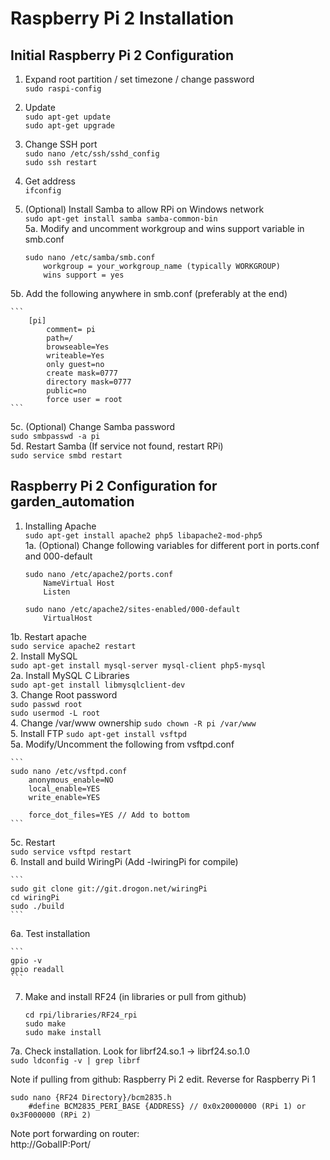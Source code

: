 # Raspberry Pi 2 Installation

## Initial Raspberry Pi 2 Configuration
1. Expand root partition / set timezone / change password  
`sudo raspi-config` 
2. Update  
`sudo apt-get update`  
`sudo apt-get upgrade`  
3. Change SSH port  
`sudo nano /etc/ssh/sshd_config`  
`sudo ssh restart`  
4. Get address  
`ifconfig`  
5. (Optional) Install Samba to allow RPi on Windows network  
`sudo apt-get install samba samba-common-bin`  
5a. Modify and uncomment workgroup and wins support variable in smb.conf  

    ```
    sudo nano /etc/samba/smb.conf  
        workgroup = your_workgroup_name (typically WORKGROUP)  
        wins support = yes  
    ```
5b. Add the following anywhere in smb.conf (preferably at the end)  

    ```
        [pi]  
            comment= pi  
            path=/  
            browseable=Yes  
            writeable=Yes  
            only guest=no  
            create mask=0777  
            directory mask=0777  
            public=no  
            force user = root  
    ```
5c. (Optional) Change Samba password  
`sudo smbpasswd -a pi`  
5d. Restart Samba (If service not found, restart RPi)  
`sudo service smbd restart`  

## Raspberry Pi 2 Configuration for garden_automation  

1. Installing Apache  
`sudo apt-get install apache2 php5 libapache2-mod-php5`  
1a. (Optional) Change following variables for different port in ports.conf and 000-default  

    ```
    sudo nano /etc/apache2/ports.conf  
        NameVirtual Host  
        Listen  
    ```
    
    ```
    sudo nano /etc/apache2/sites-enabled/000-default  
        VirtualHost  
    ```
1b. Restart apache  
`sudo service apache2 restart`  
2. Install MySQL  
`sudo apt-get install mysql-server mysql-client php5-mysql`  
2a. Install MySQL C Libraries  
`sudo apt-get install libmysqlclient-dev`  
3. Change Root password  
`sudo passwd root`  
`sudo usermod -L root`  
4. Change /var/www ownership
`sudo chown -R pi /var/www`  
5. Install FTP 
`sudo apt-get install vsftpd`  
5a. Modify/Uncomment the following from vsftpd.conf  

    ```
    sudo nano /etc/vsftpd.conf
        anonymous_enable=NO
        local_enable=YES
        write_enable=YES
        
        force_dot_files=YES // Add to bottom
    ```
5c. Restart  
`sudo service vsftpd restart`  
6. Install and build WiringPi (Add -lwiringPi for compile)  

    ```
    sudo git clone git://git.drogon.net/wiringPi  
    cd wiringPi  
    sudo ./build
    ```
6a. Test installation

    ```
    gpio -v  
    gpio readall  
    ```
7. Make and install RF24 (in libraries or pull from github)

    ```  
    cd rpi/libraries/RF24_rpi  
    sudo make  
    sudo make install  
    ```  
7a. Check installation. Look for librf24.so.1 -> librf24.so.1.0  
`sudo ldconfig -v | grep librf`  
        
Note if pulling from github: 
Raspberry Pi 2 edit. Reverse for Raspberry Pi 1  

    sudo nano {RF24 Directory}/bcm2835.h  
        #define BCM2835_PERI_BASE {ADDRESS} // 0x0x20000000 (RPi 1) or 0x3F000000 (RPi 2)  

Note port forwarding on router:  
http://GobalIP:Port/  
